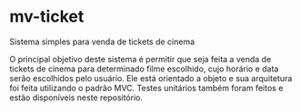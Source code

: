 # mv-ticket
Sistema simples para venda de tickets de cinema

O principal objetivo deste sistema é permitir que seja feita a venda de tickets de cinema para determinado filme escolhido, cujo horário
e data serão escolhidos pelo usuário.
Ele está orientado a objeto e sua arquitetura foi feita utilizando o padrão MVC. 
Testes unitários também foram feitos e estão disponíveis neste repositório.
 
